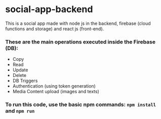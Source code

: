 # social-app-backend
This is a social app made with node js in the backend, firebase (cloud functions and storage) and react js (front-end).

### These are the main operations executed inside the Firebase (DB):
* Copy
* Read
* Update
* Delete
* DB Triggers
* Authentication (using token generation)
* Media Content upload (images and texts)

### To run this code, use the basic npm commands: `npm install` and `npm run`
